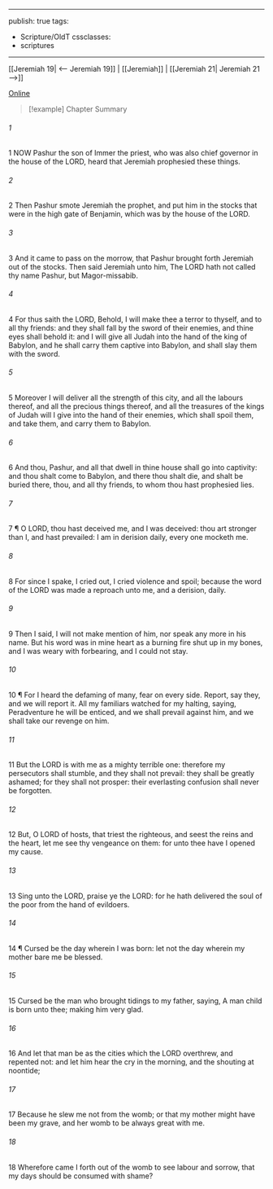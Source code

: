 

---
publish: true
tags:
  - Scripture/OldT
cssclasses:
  - scriptures
---
[[Jeremiah 19| <-- Jeremiah 19]] | [[Jeremiah]] | [[Jeremiah 21| Jeremiah 21 -->]]

[Online](https://churchofjesuschrist.org/study/scriptures/ot/jer/20?lang=eng)

>[!example] Chapter Summary
>
###### 1
1 NOW Pashur the son of Immer the priest, who was also chief governor in the house of the LORD, heard that Jeremiah prophesied these things.
###### 2
2 Then Pashur smote Jeremiah the prophet, and put him in the stocks that were in the high gate of Benjamin, which was by the house of the LORD.
###### 3
3 And it came to pass on the morrow, that Pashur brought forth Jeremiah out of the stocks.  Then said Jeremiah unto him, The LORD hath not called thy name Pashur, but Magor-missabib.
###### 4
4 For thus saith the LORD, Behold, I will make thee a terror to thyself, and to all thy friends: and they shall fall by the sword of their enemies, and thine eyes shall behold it: and I will give all Judah into the hand of the king of Babylon, and he shall carry them captive into Babylon, and shall slay them with the sword.
###### 5
5 Moreover I will deliver all the strength of this city, and all the labours thereof, and all the precious things thereof, and all the treasures of the kings of Judah will I give into the hand of their enemies, which shall spoil them, and take them, and carry them to Babylon.
###### 6
6 And thou, Pashur, and all that dwell in thine house shall go into captivity: and thou shalt come to Babylon, and there thou shalt die, and shalt be buried there, thou, and all thy friends, to whom thou hast prophesied lies.
###### 7
7 ¶ O LORD, thou hast deceived me, and I was deceived: thou art stronger than I, and hast prevailed: I am in derision daily, every one mocketh me.
###### 8
8 For since I spake, I cried out, I cried violence and spoil; because the word of the LORD was made a reproach unto me, and a derision, daily.
###### 9
9 Then I said, I will not make mention of him, nor speak any more in his name.  But his word was in mine heart as a burning fire shut up in my bones, and I was weary with forbearing, and I could not stay.
###### 10
10 ¶ For I heard the defaming of many, fear on every side.  Report, say they, and we will report it.  All my familiars watched for my halting, saying, Peradventure he will be enticed, and we shall prevail against him, and we shall take our revenge on him.
###### 11
11 But the LORD is with me as a mighty terrible one: therefore my persecutors shall stumble, and they shall not prevail: they shall be greatly ashamed; for they shall not prosper: their everlasting confusion shall never be forgotten.
###### 12
12 But, O LORD of hosts, that triest the righteous, and seest the reins and the heart, let me see thy vengeance on them: for unto thee have I opened my cause.
###### 13
13 Sing unto the LORD, praise ye the LORD: for he hath delivered the soul of the poor from the hand of evildoers.
###### 14
14 ¶ Cursed be the day wherein I was born: let not the day wherein my mother bare me be blessed.
###### 15
15 Cursed be the man who brought tidings to my father, saying, A man child is born unto thee; making him very glad.
###### 16
16 And let that man be as the cities which the LORD overthrew, and repented not: and let him hear the cry in the morning, and the shouting at noontide;
###### 17
17 Because he slew me not from the womb; or that my mother might have been my grave, and her womb to be always great with me.
###### 18
18 Wherefore came I forth out of the womb to see labour and sorrow, that my days should be consumed with shame?



